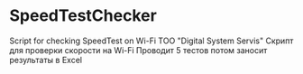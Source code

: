 # SpeedTestChecker
Script for checking SpeedTest on Wi-Fi
TOO "Digital System Servis"
Скрипт для проверки скорости на Wi-Fi
Проводит 5 тестов потом заносит результаты в Excel 
